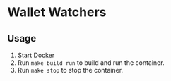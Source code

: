 # Wallet Watchers

## Usage
1. Start Docker
2. Run `make build run` to build and run the container.
3. Run `make stop` to stop the container.
